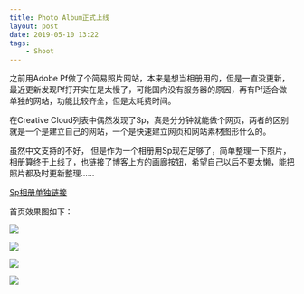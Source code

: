 ```yaml
---
title: Photo Album正式上线
layout: post
date: 2019-05-10 13:22
tags: 
    - Shoot
---
```

之前用Adobe Pf做了个简易照片网站，本来是想当相册用的，但是一直没更新，最近更新发现Pf打开实在是太慢了，可能国内没有服务器的原因，再有Pf适合做单独的网站，功能比较齐全，但是太耗费时间。

在Creative Cloud列表中偶然发现了Sp，真是分分钟就能做个网页，两者的区别就是一个是建立自己的网站，一个是快速建立网页和网站素材图形什么的。

虽然中文支持的不好， 但是作为一个相册用Sp现在足够了，简单整理一下照片，相册算终于上线了，也链接了博客上方的画廊按钮，希望自己以后不要太懒，能把照片都及时更新整理……

[Sp相册单独链接](https://spark.adobe.com/page/zd7JdBXHZE6NX/)

首页效果图如下：

![](http://lc-ec5pgDDk.cn-n1.lcfile.com/22yGqT9xydppW9p0DxIyfGCuGqevvxbkRxg9yJTS.jpg)

![](http://lc-ec5pgDDk.cn-n1.lcfile.com/lAwIlxpMymNJAXeRK44yx4eNWhhQfflJKluhsoN2.jpg)

![](http://lc-ec5pgDDk.cn-n1.lcfile.com/ny36LLTfnVt72g76CT2tyJomE7XimfVwxfEX6nvO.jpg)

![](http://lc-ec5pgDDk.cn-n1.lcfile.com/XwvLqp5pRRze32HJ0IGBqDKgqJEEb39TeY2WjpBV.jpg)